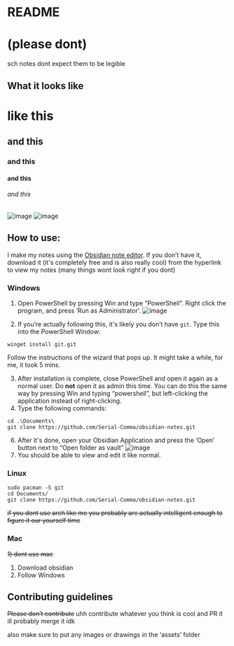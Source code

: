 #  README
# (please dont)



sch notes
dont expect them to be legible

## What it looks like
# like this
## and this
### and this
#### and this
###### and this
![image](https://user-images.githubusercontent.com/47783328/163711607-619dc958-9b33-4cad-873a-e7c8bcdcff8a.png)
![image](https://user-images.githubusercontent.com/47783328/163711678-6a50bce3-6e89-4a56-8ab8-ffb5b786b6e9.png)

## How to use:

I make my notes using the [Obsidian note editor](https://obsidian.md/). If you don’t have it, download it (it's completely free and is also really cool) from the hyperlink to view my notes (many things wont look right if you dont)

### Windows

1) Open PowerShell by pressing Win and type “PowerShell”. Right click the program, and press ‘Run as Administrator’.
![image](https://user-images.githubusercontent.com/47783328/163711730-79ef05fc-dfab-45ff-8171-02e0dc7a525f.png)

2) If you’re actually following this, it's likely you don’t have `git`. Type this into the PowerShell Window:
```
winget install git.git
```
Follow the instructions of the wizard that pops up. It might take a while, for me, it took 5 mins.

3) After installation is complete, close PowerShell and open it again as a normal user. Do **not** open it as admin this time. You can do this the same way by pressing Win and typing “powershell”, but left-clicking the application instead of right-clicking.
4) Type the following commands:
```
cd .\Documents\
git clone https://github.com/Serial-Comma/obsidian-notes.git
```
6) After it's done, open your Obsidian Application and press the ‘Open’ button next to “Open folder as vault”
![image](https://user-images.githubusercontent.com/47783328/163711758-104b9e99-0f46-4a04-a474-8211cd1a2054.png)
7) You should be able to view and edit it like normal.


### Linux
```
sudo pacman -S git
cd Documents/
git clone https://github.com/Serial-Comma/obsidian-notes.git
```
~~if you dont use arch like me you probably are actually intelligent enough to figure it our yourself time~~

### Mac
~~1) dont use mac~~
1) Download obsidian 
2) Follow Windows

## Contributing guidelines
~~Please don’t contribute~~
uhh contribute whatever you think is cool and PR it ill probably merge it idk

also make sure to put any images or drawings in the ‘assets’ folder
